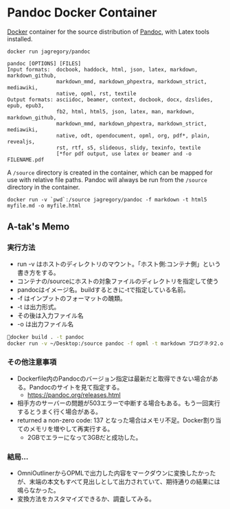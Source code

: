 # Pandoc Docker Container

[Docker](https://www.docker.io/) container for the source distribution of [Pandoc](http://johnmacfarlane.net/pandoc), with Latex tools installed.

    docker run jagregory/pandoc

    pandoc [OPTIONS] [FILES]
    Input formats:  docbook, haddock, html, json, latex, markdown, markdown_github,
                    markdown_mmd, markdown_phpextra, markdown_strict, mediawiki,
                    native, opml, rst, textile
    Output formats: asciidoc, beamer, context, docbook, docx, dzslides, epub, epub3,
                    fb2, html, html5, json, latex, man, markdown, markdown_github,
                    markdown_mmd, markdown_phpextra, markdown_strict, mediawiki,
                    native, odt, opendocument, opml, org, pdf*, plain, revealjs,
                    rst, rtf, s5, slideous, slidy, texinfo, textile
                    [*for pdf output, use latex or beamer and -o FILENAME.pdf

A `/source` directory is created in the container, which can be mapped for use with relative file paths. Pandoc will always be run from the `/source` directory in the container.

    docker run -v `pwd`:/source jagregory/pandoc -f markdown -t html5 myfile.md -o myfile.html

## A-tak's Memo

### 実行方法

* run -v はホストのディレクトリのマウント。「ホスト側:コンテナ側」という書き方をする。
* コンテナの/sourceにホストの対象ファイルのディレクトリを指定して使う
* pandocはイメージ名。buildするときに-tで指定している名前。
* -f はインプットのフォーマットの醜類。
* -t は出力形式。
* その後は入力ファイル名
* -o は出力ファイル名

```bash
docker build . -t pandoc
docker run -v ~/Desktop:/source pandoc -f opml -t markdown ブログネタ2.opml -o output.md
```

### その他注意事項

* Dockerfile内のPandocのバージョン指定は最新だと取得できない場合がある。Pandocのサイトを見て指定する。
    * https://pandoc.org/releases.html
* 相手方のサーバーの問題が503エラーで中断する場合もある。もう一回実行するとうまく行く場合がある。
* returned a non-zero code: 137 となった場合はメモリ不足。Docker割り当てのメモリを増やして再実行する。
    * 2GBでエラーになって3GBだと成功した。

### 結局…

* OmniOutlinerからOPMLで出力した内容をマークダウンに変換したかったが、末端の本文もすべて見出しとして出力されていて、期待通りの結果には鳴らなかった。
* 変換方法をカスタマイズできるか、調査してみる。

